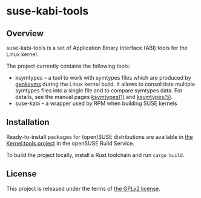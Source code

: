 # suse-kabi-tools

## Overview

suse-kabi-tools is a set of Application Binary Interface (ABI) tools for the Linux kernel.

The project currently contains the following tools:

* ksymtypes &ndash; a tool to work with symtypes files which are produced by [genksyms][genksyms]
  during the Linux kernel build. It allows to consolidate multiple symtypes files into a single file
  and to compare symtypes data. For details, see the manual pages [ksymtypes(1)][ksymtypes_1] and
  [ksymtypes(5)][ksymtypes_5].
* suse-kabi &ndash; a wrapper used by RPM when building SUSE kernels

## Installation

Ready-to-install packages for (open)SUSE distributions are available in [the Kernel:tools
project][kernel_tools] in the openSUSE Build Service.

To build the project locally, install a Rust toolchain and run `cargo build`.

## License

This project is released under the terms of [the GPLv2 license](COPYING).

[genksyms]: https://github.com/torvalds/linux/tree/master/scripts/genksyms
[ksymtypes_1]: https://suse.github.io/suse-kabi-tools/ksymtypes.1.html
[ksymtypes_5]: https://suse.github.io/suse-kabi-tools/ksymtypes.5.html
[kernel_tools]: https://build.opensuse.org/package/show/Kernel:tools/suse-kabi-tools
